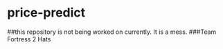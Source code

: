 # price-predict

##this repository is not being worked on currently. It is a mess.
###Team Fortress 2 Hats
